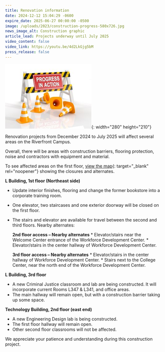 ```yaml
---
title: Renovation information
date: 2024-12-12 15:04:29 -0600
expire_date: 2025-06-27 00:00:00 -0500
image: /uploads/2023/construction-progress-580x726.jpg
news_image_alt: Construction graphic
article_lead: Projects underway until July 2025
video_content: false
video_link: https://youtu.be/4d2LkGjg5bM
press_release: false
---
```

![Construction sign](/uploads/2023/construction-progress280x210.jpg "Progress in Action Construction sign"){: width="280" height="210"}

Renovation projects from December 2024 to July 2025 will affect several areas on the Riverfront Campus.

Overall, there will be areas with construction barriers, flooring protection, noise and contractors with equipment and material.

To see affected areas on the first floor, [view the map](https://www.kcc.edu/about/uploads/docs/first-floor_rev-11-25_construction.pdf "First floor map"){: target="_blank" rel="noopener"} showing the closures and alternates.

**L Building, 1st floor (Northeast side)**

* Update interior finishes, flooring and change the former bookstore into a corporate training room.
* One elevator, two staircases and one exterior doorway will be closed on the first floor.
* The stairs and elevator are available for travel between the second and third floors. Nearby alternates:

  **2nd floor access – Nearby alternates** \* Elevator/stairs near the Welcome Center entrance of the Workforce Development Center. \* Elevator/stairs in the center hallway of Workforce Development Center.

  **3rd floor access – Nearby alternates** \* Elevator/stairs in the center hallway of Workforce Development Center. \* Stairs next to the College Center, near the north end of the Workforce Development Center.

**L Building, 3rd floor**

* A new Criminal Justice classroom and lab are being constructed. It will incorporate current Rooms L347 & L341, and office areas.
* The main hallway will remain open, but with a construction barrier taking up some space.

**Technology Building, 2nd floor (east end)**

* A new Engineering Design lab is being constructed.
* The first floor hallway will remain open.
* Other second floor classrooms will not be affected.

We appreciate your patience and understanding during this construction project.

&nbsp;